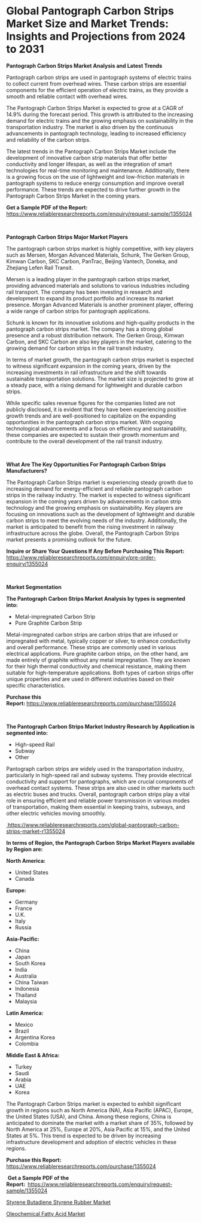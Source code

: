 <p><h1>Global Pantograph Carbon Strips Market Size and Market Trends: Insights and Projections from 2024 to 2031</h1></p><p><strong>Pantograph Carbon Strips Market Analysis and Latest Trends</strong></p>
<p><p>Pantograph carbon strips are used in pantograph systems of electric trains to collect current from overhead wires. These carbon strips are essential components for the efficient operation of electric trains, as they provide a smooth and reliable contact with overhead wires.</p><p>The Pantograph Carbon Strips Market is expected to grow at a CAGR of 14.9% during the forecast period. This growth is attributed to the increasing demand for electric trains and the growing emphasis on sustainability in the transportation industry. The market is also driven by the continuous advancements in pantograph technology, leading to increased efficiency and reliability of the carbon strips.</p><p>The latest trends in the Pantograph Carbon Strips Market include the development of innovative carbon strip materials that offer better conductivity and longer lifespan, as well as the integration of smart technologies for real-time monitoring and maintenance. Additionally, there is a growing focus on the use of lightweight and low-friction materials in pantograph systems to reduce energy consumption and improve overall performance. These trends are expected to drive further growth in the Pantograph Carbon Strips Market in the coming years.</p></p>
<p><strong>Get a Sample PDF of the Report:&nbsp;</strong> <a href="https://www.reliableresearchreports.com/enquiry/request-sample/1355024">https://www.reliableresearchreports.com/enquiry/request-sample/1355024</a></p>
<p>&nbsp;</p>
<p><strong>Pantograph Carbon Strips Major Market Players</strong></p>
<p><p>The pantograph carbon strips market is highly competitive, with key players such as Mersen, Morgan Advanced Materials, Schunk, The Gerken Group, Kimwan Carbon, SKC Carbon, PanTrac, Beijing Vantech, Doneka, and Zhejiang Lefen Rail Transit.</p><p>Mersen is a leading player in the pantograph carbon strips market, providing advanced materials and solutions to various industries including rail transport. The company has been investing in research and development to expand its product portfolio and increase its market presence. Morgan Advanced Materials is another prominent player, offering a wide range of carbon strips for pantograph applications.</p><p>Schunk is known for its innovative solutions and high-quality products in the pantograph carbon strips market. The company has a strong global presence and a robust distribution network. The Gerken Group, Kimwan Carbon, and SKC Carbon are also key players in the market, catering to the growing demand for carbon strips in the rail transit industry.</p><p>In terms of market growth, the pantograph carbon strips market is expected to witness significant expansion in the coming years, driven by the increasing investments in rail infrastructure and the shift towards sustainable transportation solutions. The market size is projected to grow at a steady pace, with a rising demand for lightweight and durable carbon strips.</p><p>While specific sales revenue figures for the companies listed are not publicly disclosed, it is evident that they have been experiencing positive growth trends and are well-positioned to capitalize on the expanding opportunities in the pantograph carbon strips market. With ongoing technological advancements and a focus on efficiency and sustainability, these companies are expected to sustain their growth momentum and contribute to the overall development of the rail transit industry.</p></p>
<p>&nbsp;</p>
<p><strong>What Are The Key Opportunities For Pantograph Carbon Strips Manufacturers?</strong></p>
<p><p>The Pantograph Carbon Strips market is experiencing steady growth due to increasing demand for energy-efficient and reliable pantograph carbon strips in the railway industry. The market is expected to witness significant expansion in the coming years driven by advancements in carbon strip technology and the growing emphasis on sustainability. Key players are focusing on innovations such as the development of lightweight and durable carbon strips to meet the evolving needs of the industry. Additionally, the market is anticipated to benefit from the rising investment in railway infrastructure across the globe. Overall, the Pantograph Carbon Strips market presents a promising outlook for the future.</p></p>
<p><strong>Inquire or Share Your Questions If Any Before Purchasing This Report:</strong> <a href="https://www.reliableresearchreports.com/enquiry/pre-order-enquiry/1355024">https://www.reliableresearchreports.com/enquiry/pre-order-enquiry/1355024</a></p>
<p>&nbsp;</p>
<p><strong>Market Segmentation</strong></p>
<p><strong>The Pantograph Carbon Strips Market Analysis by types is segmented into:</strong></p>
<p><ul><li>Metal-impregnated Carbon Strip</li><li>Pure Graphite Carbon Strip</li></ul></p>
<p><p>Metal-impregnated carbon strips are carbon strips that are infused or impregnated with metal, typically copper or silver, to enhance conductivity and overall performance. These strips are commonly used in various electrical applications. Pure graphite carbon strips, on the other hand, are made entirely of graphite without any metal impregnation. They are known for their high thermal conductivity and chemical resistance, making them suitable for high-temperature applications. Both types of carbon strips offer unique properties and are used in different industries based on their specific characteristics.</p></p>
<p><strong>Purchase this Report:&nbsp;</strong><a href="https://www.reliableresearchreports.com/purchase/1355024">https://www.reliableresearchreports.com/purchase/1355024</a></p>
<p>&nbsp;</p>
<p><strong>The Pantograph Carbon Strips Market Industry Research by Application is segmented into:</strong></p>
<p><ul><li>High-speed Rail</li><li>Subway</li><li>Other</li></ul></p>
<p><p>Pantograph carbon strips are widely used in the transportation industry, particularly in high-speed rail and subway systems. They provide electrical conductivity and support for pantographs, which are crucial components of overhead contact systems. These strips are also used in other markets such as electric buses and trucks. Overall, pantograph carbon strips play a vital role in ensuring efficient and reliable power transmission in various modes of transportation, making them essential in keeping trains, subways, and other electric vehicles moving smoothly.</p></p>
<p><a href="https://www.reliableresearchreports.com/global-pantograph-carbon-strips-market-r1355024">&nbsp;https://www.reliableresearchreports.com/global-pantograph-carbon-strips-market-r1355024</a></p>
<p><strong>In terms of Region, the Pantograph Carbon Strips Market Players available by Region are:</strong></p>
<p>
    <p> <strong> North America: </strong>
        <ul>
            <li>United States</li>
            <li>Canada</li>
        </ul>
        </p> 
    <p> <strong> Europe: </strong>
        <ul>
            <li>Germany</li>
            <li>France</li>
            <li>U.K.</li>
            <li>Italy</li>
            <li>Russia</li>
        </ul>
        </p> 
    <p> <strong> Asia-Pacific: </strong>
        <ul>
            <li>China</li>
            <li>Japan</li>
            <li>South Korea</li>
            <li>India</li>
            <li>Australia</li>
            <li>China Taiwan</li>
            <li>Indonesia</li>
            <li>Thailand</li>
            <li>Malaysia</li>
        </ul>
        </p> 
    <p> <strong> Latin America: </strong>
        <ul>
            <li>Mexico</li>
            <li>Brazil</li>
            <li>Argentina Korea</li>
            <li>Colombia</li>
        </ul>
        </p> 
    <p> <strong> Middle East & Africa: </strong>
        <ul>
            <li>Turkey</li>
            <li>Saudi</li>
            <li>Arabia</li>
            <li>UAE</li>
            <li>Korea</li>
        </ul>
    </p>
    </p>
<p><p>The Pantograph Carbon Strips market is expected to exhibit significant growth in regions such as North America (NA), Asia Pacific (APAC), Europe, the United States (USA), and China. Among these regions, China is anticipated to dominate the market with a market share of 35%, followed by North America at 25%, Europe at 20%, Asia Pacific at 15%, and the United States at 5%. This trend is expected to be driven by increasing infrastructure development and adoption of electric vehicles in these regions.</p></p>
<p><strong>Purchase this Report: </strong><a href="https://www.reliableresearchreports.com/purchase/1355024">https://www.reliableresearchreports.com/purchase/1355024</a></p>
<p>&nbsp;<strong>Get a Sample PDF of the Report:&nbsp;&nbsp;</strong><a href="https://www.reliableresearchreports.com/enquiry/request-sample/1355024">https://www.reliableresearchreports.com/enquiry/request-sample/1355024</a></p>
<p><strong></strong></p>
<p><p><a href="https://medium.com/@goldapearce28ryuytr/evaluating-global-styrene-butadiene-styrene-rubber-market-trends-and-growth-opportunities-by-80805262947c">Styrene Butadiene Styrene Rubber Market</a></p><p><a href="https://medium.com/@thadnader_5170/oleochemical-fatty-acid-market-industry-trends-and-forecast-for-period-from-2024-to-2031-a3d317240e06">Oleochemical Fatty Acid Market</a></p></p>